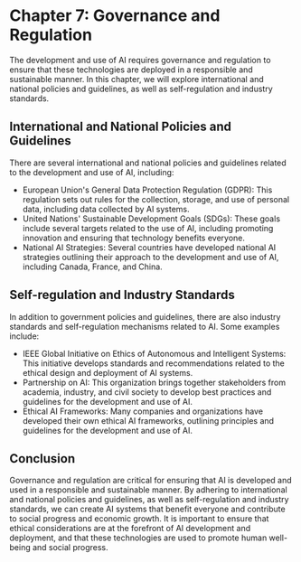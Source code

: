 Chapter 7: Governance and Regulation
====================================

The development and use of AI requires governance and regulation to ensure that these technologies are deployed in a responsible and sustainable manner. In this chapter, we will explore international and national policies and guidelines, as well as self-regulation and industry standards.

International and National Policies and Guidelines
--------------------------------------------------

There are several international and national policies and guidelines related to the development and use of AI, including:

* European Union's General Data Protection Regulation (GDPR): This regulation sets out rules for the collection, storage, and use of personal data, including data collected by AI systems.
* United Nations' Sustainable Development Goals (SDGs): These goals include several targets related to the use of AI, including promoting innovation and ensuring that technology benefits everyone.
* National AI Strategies: Several countries have developed national AI strategies outlining their approach to the development and use of AI, including Canada, France, and China.

Self-regulation and Industry Standards
--------------------------------------

In addition to government policies and guidelines, there are also industry standards and self-regulation mechanisms related to AI. Some examples include:

* IEEE Global Initiative on Ethics of Autonomous and Intelligent Systems: This initiative develops standards and recommendations related to the ethical design and deployment of AI systems.
* Partnership on AI: This organization brings together stakeholders from academia, industry, and civil society to develop best practices and guidelines for the development and use of AI.
* Ethical AI Frameworks: Many companies and organizations have developed their own ethical AI frameworks, outlining principles and guidelines for the development and use of AI.

Conclusion
----------

Governance and regulation are critical for ensuring that AI is developed and used in a responsible and sustainable manner. By adhering to international and national policies and guidelines, as well as self-regulation and industry standards, we can create AI systems that benefit everyone and contribute to social progress and economic growth. It is important to ensure that ethical considerations are at the forefront of AI development and deployment, and that these technologies are used to promote human well-being and social progress.
